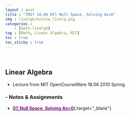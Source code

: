 ```yaml
---
layout : post
title : "[MIT 18.06 07] Null Space, Solving Ax=0"
img : linalgb/mitocw_linalg.png
categories : 
    - [math-linalgb]
tag : [Math, Linear Algebra, MIT]
toc : true
toc_sticky : true
---
```


<br/>

## Linear Algebra

- Lecture from MIT OpenCourseWare 18.06 2010 Spring


### - Notes & Assignments

- [<span style="color:purple">**07_Null Space, Solving Ax=0**</span>](https://drive.google.com/file/d/1JkoBiBjI3AJxljwLvulOIqitcgGhLyc-/view?usp=share_link){:target="_blank"}